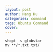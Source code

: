 ```yaml
---
layout: post
author: Hang Hu
categories: command
tags: Ubuntu Command 
cover: 
---
```


```
shopt -s globstar
mv **/*.txt txt/
```
